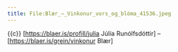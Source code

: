 ```yaml
---
title: File:Blær_–_Vinkonur_vors_og_blóma_41536.jpeg
---
```


{{c}} [https://blaer.is/profill/julia Júlía Runólfsdóttir] – [https://blaer.is/grein/vinkonur Blær]
